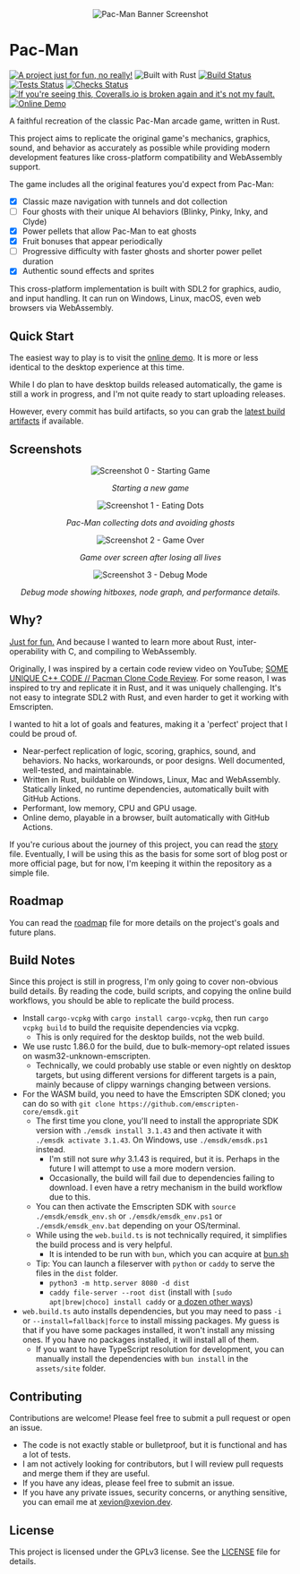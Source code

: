 <!-- markdownlint-disable MD033 -->
<!-- markdownlint-disable MD041 -->

<div align="center">
  <img src="assets/banner.png" alt="Pac-Man Banner Screenshot">
</div>

# Pac-Man

[![A project just for fun, no really!][badge-justforfunnoreally]][justforfunnoreally] ![Built with Rust][badge-built-with-rust] [![Build Status][badge-build]][build] [![Tests Status][badge-test]][test] [![Checks Status][badge-checks]][checks] [![If you're seeing this, Coveralls.io is broken again and it's not my fault.][badge-coverage]][coverage] [![Online Demo][badge-online-demo]][demo]

[badge-built-with-rust]: https://img.shields.io/badge/Built_with-Rust-blue?logo=rust
[badge-justforfunnoreally]: https://img.shields.io/badge/justforfunnoreally-dev-9ff
[badge-test]: https://github.com/Xevion/Pac-Man/actions/workflows/tests.yaml/badge.svg
[badge-checks]: https://github.com/Xevion/Pac-Man/actions/workflows/checks.yaml/badge.svg
[badge-build]: https://github.com/Xevion/Pac-Man/actions/workflows/build.yaml/badge.svg
[badge-coverage]: https://coveralls.io/repos/github/Xevion/Pac-Man/badge.svg?branch=master
[badge-online-demo]: https://img.shields.io/badge/Online%20Demo-Click%20Me!-brightgreen
[justforfunnoreally]: https://justforfunnoreally.dev
[build]: https://github.com/Xevion/Pac-Man/actions/workflows/build.yaml
[test]: https://github.com/Xevion/Pac-Man/actions/workflows/tests.yaml
[checks]: https://github.com/Xevion/Pac-Man/actions/workflows/checks.yaml
[coverage]: https://coveralls.io/github/Xevion/Pac-Man?branch=master
[demo]: https://xevion.github.io/Pac-Man/

A faithful recreation of the classic Pac-Man arcade game, written in Rust.

This project aims to replicate the original game's mechanics, graphics, sound, and behavior as accurately as possible while providing modern development features like cross-platform compatibility and WebAssembly support.

The game includes all the original features you'd expect from Pac-Man:

- [x] Classic maze navigation with tunnels and dot collection
- [ ] Four ghosts with their unique AI behaviors (Blinky, Pinky, Inky, and Clyde)
- [x] Power pellets that allow Pac-Man to eat ghosts
- [x] Fruit bonuses that appear periodically
- [ ] Progressive difficulty with faster ghosts and shorter power pellet duration
- [x] Authentic sound effects and sprites

This cross-platform implementation is built with SDL2 for graphics, audio, and input handling. It can run on Windows, Linux, macOS, even web browsers via WebAssembly.

## Quick Start

The easiest way to play is to visit the [online demo][demo]. It is more or less identical to the desktop experience at this time.

While I do plan to have desktop builds released automatically, the game is still a work in progress, and I'm not quite ready to start uploading releases.

However, every commit has build artifacts, so you can grab the [latest build artifacts][build-workflow] if available.

## Screenshots

<div align="center">
  <img src="assets/screenshots/0.png" alt="Screenshot 0 - Starting Game">
  <p><em>Starting a new game</em></p>

  <img src="assets/screenshots/1.png" alt="Screenshot 1 - Eating Dots">
  <p><em>Pac-Man collecting dots and avoiding ghosts</em></p>

  <img src="assets/screenshots/2.png" alt="Screenshot 2 - Game Over">
  <p><em>Game over screen after losing all lives</em></p>

  <img src="assets/screenshots/3.png" alt="Screenshot 3 - Debug Mode">
  <p><em>Debug mode showing hitboxes, node graph, and performance details.</em></p>
</div>

## Why?

[Just for fun.][justforfunnoreally] And because I wanted to learn more about Rust, inter-operability with C, and compiling to WebAssembly.

Originally, I was inspired by a certain code review video on YouTube; [SOME UNIQUE C++ CODE // Pacman Clone Code Review](https://www.youtube.com/watch?v=OKs_JewEeOo). For some reason, I was inspired to try and replicate it in Rust, and it was uniquely challenging. It's not easy to integrate SDL2 with Rust, and even harder to get it working with Emscripten.

I wanted to hit a lot of goals and features, making it a 'perfect' project that I could be proud of.

- Near-perfect replication of logic, scoring, graphics, sound, and behaviors. No hacks, workarounds, or poor designs. Well documented, well-tested, and maintainable.
- Written in Rust, buildable on Windows, Linux, Mac and WebAssembly. Statically linked, no runtime dependencies, automatically built with GitHub Actions.
- Performant, low memory, CPU and GPU usage.
- Online demo, playable in a browser, built automatically with GitHub Actions.

If you're curious about the journey of this project, you can read the [story](STORY.md) file. Eventually, I will be using this as the basis for some sort of blog post or more official page, but for now, I'm keeping it within the repository as a simple file.

## Roadmap

You can read the [roadmap](ROADMAP.md) file for more details on the project's goals and future plans.

## Build Notes

Since this project is still in progress, I'm only going to cover non-obvious build details. By reading the code, build scripts, and copying the online build workflows, you should be able to replicate the build process.

- Install `cargo-vcpkg` with `cargo install cargo-vcpkg`, then run `cargo vcpkg build` to build the requisite dependencies via vcpkg.
  - This is only required for the desktop builds, not the web build.
- We use rustc 1.86.0 for the build, due to bulk-memory-opt related issues on wasm32-unknown-emscripten.
  - Technically, we could probably use stable or even nightly on desktop targets, but using different versions for different targets is a pain, mainly because of clippy warnings changing between versions.
- For the WASM build, you need to have the Emscripten SDK cloned; you can do so with `git clone https://github.com/emscripten-core/emsdk.git`
  - The first time you clone, you'll need to install the appropriate SDK version with `./emsdk install 3.1.43` and then activate it with `./emsdk activate 3.1.43`. On Windows, use `./emsdk/emsdk.ps1` instead.
    - I'm still not sure _why_ 3.1.43 is required, but it is. Perhaps in the future I will attempt to use a more modern version.
    - Occasionally, the build will fail due to dependencies failing to download. I even have a retry mechanism in the build workflow due to this.
  - You can then activate the Emscripten SDK with `source ./emsdk/emsdk_env.sh` or `./emsdk/emsdk_env.ps1` or `./emsdk/emsdk_env.bat` depending on your OS/terminal.
  - While using the `web.build.ts` is not technically required, it simplifies the build process and is very helpful.
    - It is intended to be run with `bun`, which you can acquire at [bun.sh](https://bun.sh/)
  - Tip: You can launch a fileserver with `python` or `caddy` to serve the files in the `dist` folder.
    - `python3 -m http.server 8080 -d dist`
    - `caddy file-server --root dist` (install with `[sudo apt|brew|choco] install caddy` or [a dozen other ways](https://caddyserver.com/docs/install))
- `web.build.ts` auto installs dependencies, but you may need to pass `-i` or `--install=fallback|force` to install missing packages. My guess is that if you have some packages installed, it won't install any missing ones. If you have no packages installed, it will install all of them.
  - If you want to have TypeScript resolution for development, you can manually install the dependencies with `bun install` in the `assets/site` folder.

## Contributing

Contributions are welcome! Please feel free to submit a pull request or open an issue.

- The code is not exactly stable or bulletproof, but it is functional and has a lot of tests.
- I am not actively looking for contributors, but I will review pull requests and merge them if they are useful.
- If you have any ideas, please feel free to submit an issue.
- If you have any private issues, security concerns, or anything sensitive, you can email me at [xevion@xevion.dev](mailto:xevion@xevion.dev).

## License

This project is licensed under the GPLv3 license. See the [LICENSE](LICENSE) file for details.

[build-workflow]: https://github.com/Xevion/Pac-Man/actions/workflows/build.yaml
